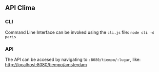 ## API Clima

### CLI
Command Line Interface can be invoked using the `cli.js` file:
`node cli -d paris`

### API
The API can be accesed by navigating to `:8080/tiempo/:lugar`, like:
[http://localhost:8080/tiempo/amsterdam](http://localhost:8080/tiempo/amsterdam)

